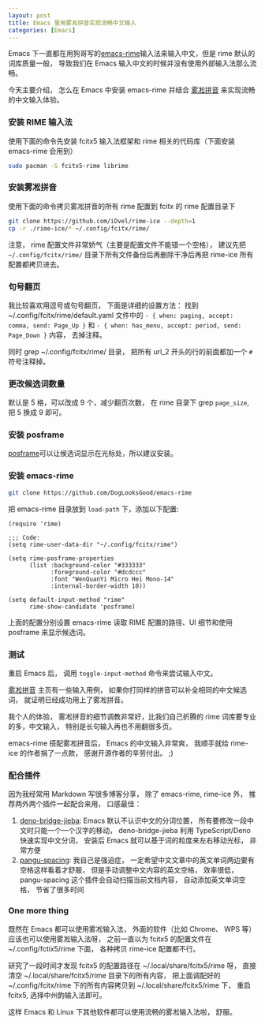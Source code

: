 ```yaml
---
layout: post
title: Emacs 里用雾凇拼音实现流畅中文输入
categories: [Emacs]
---
```


Emacs 下一直都在用狗哥写的[emacs-rime](https://github.com/DogLooksGood/emacs-rime)输入法来输入中文，但是 rime 默认的词库质量一般， 导致我们在 Emacs 输入中文的时候并没有使用外部输入法那么流畅。

今天主要介绍， 怎么在 Emacs 中安装 emacs-rime 并结合 [雾凇拼音](https://github.com/iDvel/rime-ice) 来实现流畅的中文输入体验。

### 安装 RIME 输入法

使用下面的命令先安装 fcitx5 输入法框架和 rime 相关的代码库（下面安装 emacs-rime 会用到）

```bash
sudo pacman -S fcitx5-rime librime
```

### 安装雾凇拼音

使用下面的命令拷贝雾凇拼音的所有 rime 配置到 fcitx 的 rime 配置目录下

```bash
git clone https://github.com/iDvel/rime-ice --depth=1
cp -r ./rime-ice/* ~/.config/fcitx/rime/
```

注意， rime 配置文件非常娇气（主要是配置文件不能错一个空格）， 建议先把 `~/.config/fcitx/rime/` 目录下所有文件备份后再删除干净后再把 rime-ice 所有配置都拷贝进去。

### 句号翻页
我比较喜欢用逗号或句号翻页， 下面是详细的设置方法：
找到 ~/.config/fcitx/rime/default.yaml 文件中的 `- { when: paging, accept: comma, send: Page_Up }` 和 `- { when: has_menu, accept: period, send: Page_Down }` 内容， 去掉注释。

同时 grep ~/.config/fcitx/rime/ 目录， 把所有 url_2 开头的行的前面都加一个 `#` 符号注释掉。

### 更改候选词数量
默认是 5 格，可以改成 9 个，减少翻页次数， 在 rime 目录下 grep `page_size`, 把 5 换成 9 即可。

### 安装 posframe

[posframe](https://github.com/tumashu/posframe)可以让侯选词显示在光标处，所以建议安装。

### 安装 emacs-rime

```bash
git clone https://github.com/DogLooksGood/emacs-rime
```

把 emacs-rime 目录放到 ```load-path``` 下，添加以下配置:

```elisp
(require 'rime)

;;; Code:
(setq rime-user-data-dir "~/.config/fcitx/rime")

(setq rime-posframe-properties
      (list :background-color "#333333"
            :foreground-color "#dcdccc"
            :font "WenQuanYi Micro Hei Mono-14"
            :internal-border-width 10))

(setq default-input-method "rime"
      rime-show-candidate 'posframe)
```

上面的配置分别设置 emacs-rime 读取 RIME 配置的路径、UI 细节和使用 posframe 来显示候选词。

### 测试
重启 Emacs 后， 调用 `toggle-input-method` 命令来尝试输入中文。

[雾凇拼音](https://github.com/iDvel/rime-ice) 主页有一些输入用例， 如果你打同样的拼音可以补全相同的中文候选词， 就证明已经成功用上了雾凇拼音。

我个人的体验， 雾凇拼音的细节调教非常好，比我们自己折腾的 rime 词库要专业的多，中文输入， 特别是长句输入再也不用翻很多页。

emacs-rime 搭配雾凇拼音后， Emacs 的中文输入非常爽， 我顺手就给 rime-ice 的作者捐了一点款， 感谢开源作者的辛劳付出。 ;)

### 配合插件
因为我经常用 Markdown 写很多博客分享， 除了 emacs-rime, rime-ice 外， 推荐两外两个插件一起配合来用， 口感最佳：

1. [deno-bridge-jieba](https://github.com/ginqi7/deno-bridge-jieba): Emacs 默认不认识中文的分词位置， 所有要修改一段中文时只能一个一个汉字的移动， deno-bridge-jieba 利用 TypeScript/Deno 快速实现中文分词， 安装后 Emacs 就可以基于词的粒度来左右移动光标， 非常方便
2. [pangu-spacing](https://github.com/coldnew/pangu-spacing): 我自己是强迫症， 一定希望中文文章中的英文单词两边要有空格这样看着才舒服， 但是手动调整中文内容的英文空格， 效率很低， pangu-spacing 这个插件会自动扫描当前文档内容， 自动添加英文单词空格， 节省了很多时间

### One more thing
既然在 Emacs 都可以使用雾凇输入法， 外面的软件（比如 Chrome、 WPS 等）应该也可以使用雾凇输入法呀， 之前一直以为 fcitx5 的配置文件在 ~/.config/fctix5/rime 下面， 各种拷贝 rime-ice 配置都不行。 

研究了一段时间才发现 fcitx5 的配置路径在 ~/.local/share/fcitx5/rime 呀， 直接清空 ~/.local/share/fcitx5/rime 目录下的所有内容， 把上面调配好的 ~/.config/fcitx/rime 下的所有内容拷贝到 ~/.local/share/fcitx5/rime 下， 重启 fcitx5, 选择中州韵输入法即可。

这样 Emacs 和 Linux 下其他软件都可以使用流畅的雾凇输入法啦， 舒服。
